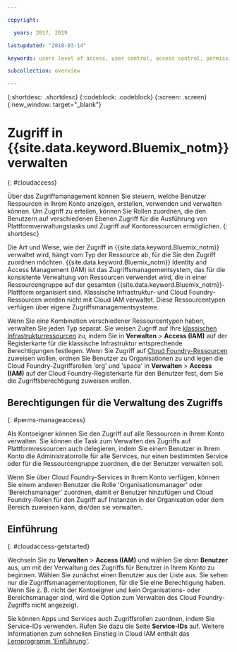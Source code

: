 ```yaml
---

copyright:

  years: 2017, 2019

lastupdated: "2018-03-14"

keywords: users level of access, user control, access control, permissions

subcollection: overview

---
```


{:shortdesc: .shortdesc}
{:codeblock: .codeblock}
{:screen: .screen}
{:new_window: target="_blank"}

# Zugriff in {{site.data.keyword.Bluemix_notm}} verwalten
{: #cloudaccess}

Über das Zugriffsmanagement können Sie steuern, welche Benutzer Ressourcen in Ihrem Konto anzeigen, erstellen, verwenden und verwalten können. Um Zugriff zu erteilen, können Sie Rollen zuordnen, die den Benutzern auf verschiedenen Ebenen Zugriff für die Ausführung von Plattformverwaltungstasks und Zugriff auf Kontoressourcen ermöglichen.
{: shortdesc}

Die Art und Weise, wie der Zugriff in {{site.data.keyword.Bluemix_notm}} verwaltet wird, hängt vom Typ der Ressource ab, für die Sie den Zugriff zuordnen möchten. {{site.data.keyword.Bluemix_notm}} Identity and Access Management (IAM) ist das Zugriffsmanagementsystem, das für die konsistente Verwaltung von Ressourcen verwendet wird, die in einer Ressourcengruppe auf der gesamten {{site.data.keyword.Bluemix_notm}}-Plattform organisiert sind. Klassische Infrastruktur- und Cloud Foundry-Ressourcen werden nicht mit Cloud IAM verwaltet. Diese Ressourcentypen verfügen über eigene Zugriffsmanagementsysteme. 

Wenn Sie eine Kombination verschiedener Ressourcentypen haben, verwalten Sie jeden Typ separat. Sie weisen Zugriff auf Ihre [klassischen Infrastrukturressourcen](/docs/iam/infrastructureaccess.html#infrapermission) zu, indem Sie in **Verwalten** > **Access (IAM)** auf der Registerkarte für die klassische Infrastruktur entsprechende Berechtigungen festlegen. Wenn Sie Zugriff auf [Cloud Foundry-Ressourcen](/docs/iam/cfaccess.html#cfaccess) zuweisen wollen, ordnen Sie Benutzer zu Organisationen zu und legen die Cloud Foundry-Zugriffsrollen 'org' und 'space' in **Verwalten** > **Access (IAM)** auf der Cloud Foundry-Registerkarte für den Benutzer fest, dem Sie die Zugriffsberechtigung zuweisen wollen.

## Berechtigungen für die Verwaltung des Zugriffs
{: #perms-manageaccess}

Als Kontoeigner können Sie den Zugriff auf alle Ressourcen in Ihrem Konto verwalten. Sie können die Task zum Verwalten des Zugriffs auf Plattformressourcen auch delegieren, indem Sie einem Benutzer in Ihrem Konto die Administratorrolle für alle Services, nur einen bestimmten Service oder für die Ressourcengruppe zuordnen, die der Benutzer verwalten soll.

Wenn Sie über Cloud Foundry-Services in Ihrem Konto verfügen, können Sie einem anderen Benutzer die Rolle 'Organisationsmanager' oder 'Bereichsmanager' zuordnen, damit er Benutzer hinzufügen und Cloud Foundry-Rollen für den Zugriff auf Instanzen in der Organisation oder dem Bereich zuweisen kann, die/den sie verwalten.


## Einführung
{: #cloudaccess-getstarted}

Wechseln Sie zu **Verwalten** &gt; **Access (IAM)** und wählen Sie dann **Benutzer** aus, um mit der Verwaltung des Zugriffs für Benutzer in Ihrem Konto zu beginnen. Wählen Sie zunächst einen Benutzer aus der Liste aus. Sie sehen nur die Zugriffsmanagementoptionen, für die Sie eine Berechtigung haben. Wenn Sie z. B. nicht der Kontoeigner und kein Organisations- oder Bereichsmanager sind, wird die Option zum Verwalten des Cloud Foundry-Zugriffs nicht angezeigt.

Sie können Apps und Services auch Zugriffsrollen zuordnen, indem Sie Service-IDs verwenden. Rufen Sie dazu die Seite **Service-IDs** auf. Weitere Informationen zum schnellen Einstieg in Cloud IAM enthält das [Lernprogramm 'Einführung'](/docs/iam/quickstart.html#getstarted).
